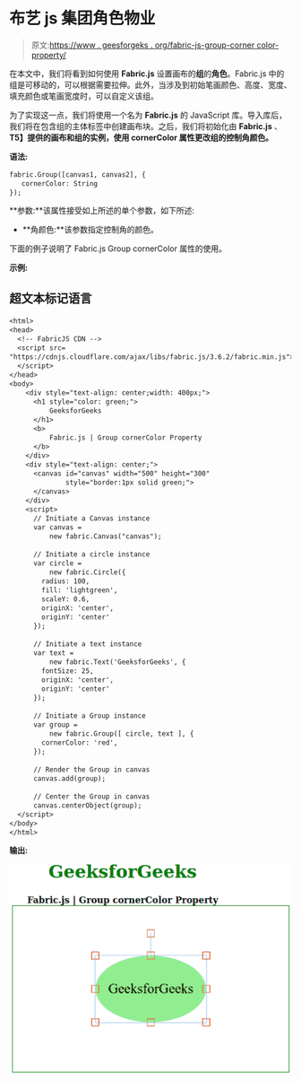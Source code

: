 # 布艺 js 集团角色物业

> 原文:[https://www . geesforgeks . org/fabric-js-group-corner color-property/](https://www.geeksforgeeks.org/fabric-js-group-cornercolor-property/)

在本文中，我们将看到如何使用 **Fabric.js** 设置画布的**组**的**角色**。Fabric.js 中的组是可移动的，可以根据需要拉伸。此外，当涉及到初始笔画颜色、高度、宽度、填充颜色或笔画宽度时，可以自定义该组。

为了实现这一点，我们将使用一个名为 **Fabric.js** 的 JavaScript 库。导入库后，我们将在包含组的主体标签中创建画布块。之后，我们将初始化由 **Fabric.js** 、**T5】提供的画布和组的实例，使用 **cornerColor** 属性更改组的控制角颜色。**

**语法:**

```
fabric.Group([canvas1, canvas2], {
   cornerColor: String
});
```

**参数:**该属性接受如上所述的单个参数，如下所述:

*   **角颜色:**该参数指定控制角的颜色。

下面的例子说明了 Fabric.js Group cornerColor 属性的使用。

**示例:**

## 超文本标记语言

```
<html>
<head>
  <!-- FabricJS CDN -->
  <script src=
"https://cdnjs.cloudflare.com/ajax/libs/fabric.js/3.6.2/fabric.min.js">
  </script>
</head>
<body>
    <div style="text-align: center;width: 400px;">
      <h1 style="color: green;">
          GeeksforGeeks
      </h1>
      <b>
          Fabric.js | Group cornerColor Property
      </b>
    </div>
    <div style="text-align: center;">
      <canvas id="canvas" width="500" height="300"
              style="border:1px solid green;">
      </canvas>
    </div>
    <script>
      // Initiate a Canvas instance
      var canvas =
          new fabric.Canvas("canvas");

      // Initiate a circle instance
      var circle =
          new fabric.Circle({
        radius: 100,
        fill: 'lightgreen',
        scaleY: 0.6,
        originX: 'center',
        originY: 'center'
      });

      // Initiate a text instance
      var text =
          new fabric.Text('GeeksforGeeks', {
        fontSize: 25,
        originX: 'center',
        originY: 'center'
      });

      // Initiate a Group instance
      var group =
          new fabric.Group([ circle, text ], {
        cornerColor: 'red',       
      });

      // Render the Group in canvas
      canvas.add(group);

      // Center the Group in canvas
      canvas.centerObject(group);
  </script>
</body>
</html>
```

**输出:**

![](img/8ec17f2345aef7bba2c0dca2e120e5e6.png)
